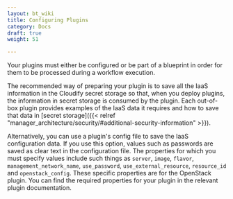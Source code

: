 ```yaml
---
layout: bt_wiki
title: Configuring Plugins
category: Docs
draft: true
weight: 51

---
```


Your plugins must either be configured or be part of a blueprint in order for them to be processed during a workflow execution.

The recommended way of preparing your plugin is to save all the IaaS information in the Cloudify secret storage so that, when you deploy plugins, the information in secret storage is consumed by the plugin. Each out-of-box plugin provides examples of the IaaS data it requires and how to save that data in [secret storage]({{< relref "manager_architecture/security/#additional-security-information" >}}).

Alternatively, you can use a plugin's config file to save the IaaS configuration data. If you use this option, values such as passwords are saved as clear text in the configuration file. The properties for which you must specify values include such things as 
`server`, `image`, `flavor`, `management_network_name`, `use_password`, `use_external_resource`, `resource_id` and `openstack_config`. These specific properties are for the OpenStack plugin. You can find the required properties for your plugin in the relevant plugin documentation.